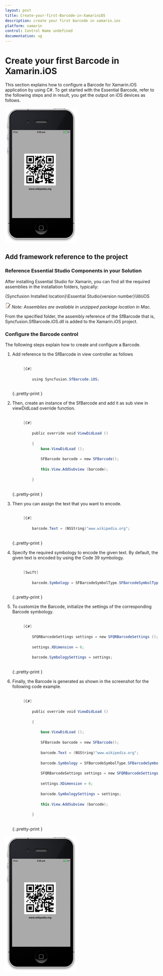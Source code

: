 ```yaml
---
layout: post
title: Create-your-first-Barcode-in-XamariniOS
description: create your first barcode in xamarin.ios
platform: xamarin
control: Control Name undefined
documentation: ug
---
```


# Create your first Barcode in Xamarin.iOS

This section explains how to configure a Barcode for Xamarin.iOS application by using C#. To get started with the Essential Barcode, refer to the following steps and in result, you get the output on iOS devices as follows.

![](Create-your-first-Barcode-in-XamariniOS_images/Create-your-first-Barcode-in-XamariniOS_img1.png)


## Add framework reference to the project

### Reference Essential Studio Components in your Solution

After installing Essential Studio for Xamarin, you can find all the required assemblies in the installation folders, typically:

{Syncfusion Installed location}\Essential Studio\{version number}\lib\iOS

![](Create-your-first-Barcode-in-XamariniOS_images/Create-your-first-Barcode-in-XamariniOS_img2.png)
_Note: Assemblies are available in unzipped package location in Mac._

From the specified folder, the assembly reference of the SfBarcode that is, Syncfusion.SfBarcode.iOS.dll is added to the Xamarin.iOS project.

### Configure the Barcode control

The following steps explain how to create and configure a Barcode.

1. Add reference to the SfBarcode in view controller as follows

   ~~~ cs

        [C#]

            using Syncfusion.SfBarcode.iOS;
	
   ~~~
   {:.pretty-print }



2. Then, create an instance of the SfBarcode and add it as sub view in viewDidLoad override function.

   ~~~ cs

        [C#]

            public override void ViewDidLoad ()

            {
                base.ViewDidLoad ();

                SFBarcode barcode = new SFBarcode();

                this.View.AddSubview (barcode);

            }
	
   ~~~
   {:.pretty-print }


3. Then you can assign the text that you want to encode.

   ~~~ cs

        [C#]

            barcode.Text = (NSString)"www.wikipedia.org";
	
   ~~~
   {:.pretty-print }



4. Specify the required symbology to encode the given text. By default, the given text is encoded by using the Code 39 symbology.

   ~~~ cs

        [Swift]

            barcode.Symbology = SFBarcodeSymbolType.SFBarcodeSymbolTypeQRCode;
	
   ~~~
   {:.pretty-print }




5. To customize the Barcode, initialize the settings of the corresponding Barcode symbology.

   ~~~ cs

        [C#]

            SFQRBarcodeSettings settings = new SFQRBarcodeSettings ();

            settings.XDimension = 6;

            barcode.SymbologySettings = settings;
	
   ~~~
   {:.pretty-print }







6. Finally, the Barcode is generated as shown in the screenshot for the following code example.

   ~~~ cs

        [C#]

            public override void ViewDidLoad ()

            {

                base.ViewDidLoad ();

                SFBarcode barcode = new SFBarcode();

                barcode.Text = (NSString)"www.wikipedia.org";

                barcode.Symbology = SFBarcodeSymbolType.SFBarcodeSymbolTypeQRCode;

                SFQRBarcodeSettings settings = new SFQRBarcodeSettings ();

                settings.XDimension = 6;

                barcode.SymbologySettings = settings;

                this.View.AddSubview (barcode);

            }
	
   ~~~
   {:.pretty-print }





![](Create-your-first-Barcode-in-XamariniOS_images/Create-your-first-Barcode-in-XamariniOS_img3.png)


